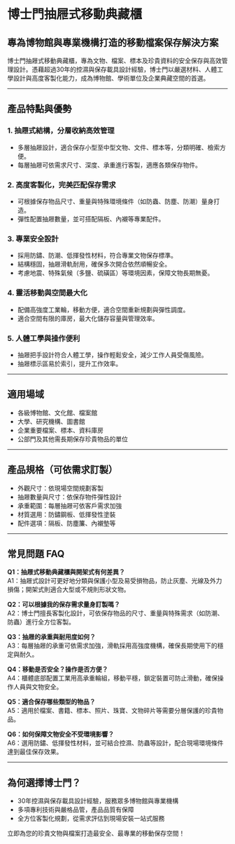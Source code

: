 # 博士門抽屜式移動典藏櫃

## 專為博物館與專業機構打造的移動檔案保存解決方案

博士門抽屜式移動典藏櫃，專為文物、檔案、標本及珍貴資料的安全保存與高效管理設計。憑藉超過30年的控濕與保存載具設計經驗，博士門以嚴選材料、人體工學設計與高度客製化能力，成為博物館、學術單位及企業典藏空間的首選。

---

## 產品特點與優勢

### 1. 抽屜式結構，分層收納高效管理
- 多層抽屜設計，適合保存小型至中型文物、文件、標本等，分類明確、檢索方便。
- 每層抽屜可依需求尺寸、深度、承重進行客製，適應各類保存物件。

### 2. 高度客製化，完美匹配保存需求
- 可根據保存物品尺寸、重量與特殊環境條件（如防蟲、防塵、防潮）量身打造。
- 彈性配置抽屜數量，並可搭配隔板、內襯等專業配件。

### 3. 專業安全設計
- 採用防鏽、防潮、低揮發性材料，符合專業文物保存標準。
- 結構穩固，抽屜滑軌耐用，確保多次開合依然順暢安全。
- 考慮地震、特殊氣候（多鹽、硫磺區）等環境因素，保障文物長期無憂。

### 4. 靈活移動與空間最大化
- 配備高強度工業輪，移動方便，適合空間重新規劃與彈性調度。
- 適合空間有限的庫房，最大化儲存容量與管理效率。

### 5. 人體工學與操作便利
- 抽屜把手設計符合人體工學，操作輕鬆安全，減少工作人員受傷風險。
- 抽屜標示區易於索引，提升工作效率。

---

## 適用場域

- 各級博物館、文化館、檔案館
- 大學、研究機構、圖書館
- 企業重要檔案、標本、資料庫房
- 公部門及其他需長期保存珍貴物品的單位

---

## 產品規格（可依需求訂製）

- 外觀尺寸：依現場空間規劃客製
- 抽屜數量與尺寸：依保存物件彈性設計
- 承重範圍：每層抽屜可依客戶需求加強
- 材質選用：防鏽鋼板、低揮發性塗裝
- 配件選項：隔板、防塵簾、內襯墊等

---

## 常見問題 FAQ

**Q1：抽屜式移動典藏櫃與開架式有何差異？**  
A1：抽屜式設計可更好地分類與保護小型及易受損物品，防止灰塵、光線及外力損傷；開架式則適合大型或不規則形狀文物。

**Q2：可以根據我的保存需求量身訂製嗎？**  
A2：博士門擅長客製化設計，可依保存物品的尺寸、重量與特殊需求（如防潮、防蟲）進行全方位客製。

**Q3：抽屜的承重與耐用度如何？**  
A3：每層抽屜的承重可依需求加強，滑軌採用高強度機構，確保長期使用下的穩定與耐久。

**Q4：移動是否安全？操作是否方便？**  
A4：櫃體底部配置工業用高承重輪組，移動平穩，鎖定裝置可防止滑動，確保操作人員與文物安全。

**Q5：適合保存哪些類型的物品？**  
A5：適用於檔案、書籍、標本、照片、珠寶、文物碎片等需要分層保護的珍貴物品。

**Q6：如何保障文物安全不受環境影響？**  
A6：選用防鏽、低揮發性材料，並可結合控濕、防蟲等設計，配合現場環境條件達到最佳保存效果。

---

## 為何選擇博士門？

- 30年控濕與保存載具設計經驗，服務眾多博物館與專業機構
- 多項專利技術與嚴格品管，產品品質有保障
- 全方位客製化規劃，從需求評估到現場安裝一站式服務

立即為您的珍貴文物與檔案打造最安全、最專業的移動保存空間！